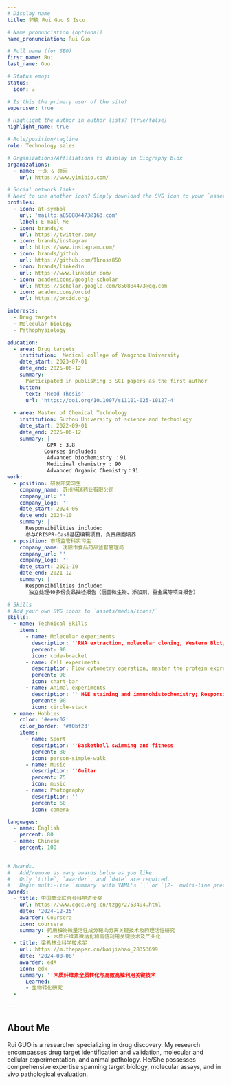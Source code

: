 ```yaml
---
# Display name
title: 郭锐 Rui Guo & Isco

# Name pronunciation (optional)
name_pronunciation: Rui Guo

# Full name (for SEO)
first_name: Rui
last_name: Guo

# Status emoji
status:
  icon: ☕️

# Is this the primary user of the site?
superuser: true

# Highlight the author in author lists? (true/false)
highlight_name: true

# Role/position/tagline
role: Technology sales

# Organizations/Affiliations to display in Biography blox
organizations:
  - name: 一米 & 领因
    url: https://www.yimibio.com/

# Social network links
# Need to use another icon? Simply download the SVG icon to your `assets/media/icons/` folder.
profiles:
  - icon: at-symbol
    url: 'mailto:a850884473@163.com'
    label: E-mail Me
  - icon: brands/x
    url: https://twitter.com/
  - icon: brands/instagram
    url: https://www.instagram.com/
  - icon: brands/github
    url: https://github.com/Tkross850
  - icon: brands/linkedin
    url: https://www.linkedin.com/
  - icon: academicons/google-scholar
    url: https://scholar.google.com/850884473@qq.com
  - icon: academicons/orcid
    url: https://orcid.org/

interests:
  - Drug targets
  - Molecular biology
  - Pathophysiology

education:
  - area: Drug targets
    institution:  Medical college of Yangzhou University
    date_start: 2023-07-01
    date_end: 2025-06-12
    summary: 
      Participated in publishing 3 SCI papers as the first author
    button:
      text: 'Read Thesis'
      url: 'https://doi.org/10.1007/s11101-025-10127-4'
  
  - area: Master of Chemical Technology
    institution: Suzhou University of science and technology 
    date_start: 2022-09-01
    date_end: 2025-06-12
    summary: | 
             GPA : 3.8
            Courses included:
             Advanced biochemistry ：91
             Medicinal chemistry : 90
             Advanced Organic Chemistry：91
work:
  - position: 研发部实习生
    company_name: 苏州特瑞药业有限公司
    company_url: ''
    company_logo: ''
    date_start: 2024-06
    date_end: 2024-10
    summary: |
      Responsibilities include:
      参与CRISPR-Cas9基因编辑项目，负责细胞培养
  - position: 市场监管科实习生
    company_name: 沈阳市食品药品监督管理局
    company_url: ''
    company_logo: ''
    date_start: 2021-10
    date_end: 2021-12
    summary: |
      Responsibilities include:
       独立处理40多份食品抽检报告（涵盖微生物、添加剂、重金属等项目报告）

# Skills
# Add your own SVG icons to `assets/media/icons/`
skills:
  - name: Technical Skills
    items:
      - name: Molecular experiments
        description: ''RNA extraction, molecular cloning, Western Blot，Realtime-qPCR，ELISA
        percent: 90
        icon: code-bracket
      - name: Cell experiments
        description: Flow cytometry operation, master the protein expression system of Escherichia coli and Sf9 insect cells and CRISPR cas9 gene knockout technology.
        percent: 90
        icon: chart-bar
      - name: Animal experiments
        description: '' H&E staining and immunohistochemistry; Responsible for in vitro model drug evaluation in mice
        percent: 90
        icon: circle-stack
  - name: Hobbies
    color: '#eeac02'
    color_border: '#f0bf23'
    items:
      - name: Sport
        description: ''Basketball swimming and fitness
        percent: 80
        icon: person-simple-walk
      - name: Music
        description: ''Guitar
        percent: 75
        icon: music
      - name: Photography
        description: ''
        percent: 60
        icon: camera

languages:
  - name: English
    percent: 80
  - name: Chinese
    percent: 100
  

# Awards.
#   Add/remove as many awards below as you like.
#   Only `title`, `awarder`, and `date` are required.
#   Begin multi-line `summary` with YAML's `|` or `|2-` multi-line prefix and indent 2 spaces below.
awards:
  - title: 中国商业联合会科学进步奖
    url: https://www.cgcc.org.cn/tzgg/2/53494.html
    date: '2024-12-25'
    awarder: Coursera
    icon: coursera
    summary: 药用植物微量活性成分靶向分离关键技术及药理活性研究 
             - 木质纤维素微纳化和高值利用关键技术及产业化
  - title: 梁希林业科学技术奖
    url: https://m.thepaper.cn/baijiahao_28353699
    date: '2024-08-08'
    awarder: edX
    icon: edx
    summary: ''木质纤维素全质转化与高效高植利用关键技术
      Learned:
      - 生物转化研究
  -

---
```


## About Me

Rui GUO is a researcher specializing in drug discovery. My research encompasses drug target identification and validation, molecular and cellular experimentation, and animal pathology. He/She possesses comprehensive expertise spanning target biology, molecular assays, and in vivo pathological evaluation.